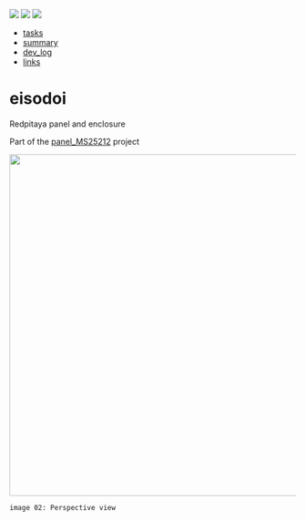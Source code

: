 [![](https://img.shields.io/badge/organization-PanoulasNikoulas-blue.svg)](https://github.com/PanoulasNikoulas) 
[![](https://img.shields.io/badge/remote-eisodoi-green.svg)](https://github.com/PanoulasNikoulas/eisodoi) 
[![](https://img.shields.io/badge/local-F:\prj\The--101--project\F:\prj\PanoulasNikoulas\eisodoi-orange.svg)]() 


* [tasks](tasks.md)
* [summary](summary.md)
* [dev_log](dev_log.md)
* [links](links.md)

# eisodoi
Redpitaya panel and enclosure

Part of the [panel_MS25212](https://github.com/The-101-project/panel_MS25212) project



<p align="center">
<img
src="img/02.PNG"
width = 600
/>
</p> 

`image 02: Perspective view`

